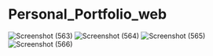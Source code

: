 # Personal_Portfolio_web
![Screenshot (563)](https://user-images.githubusercontent.com/75801689/127730243-d3928c13-4d53-4197-86b7-2ac31e2ad41b.png)
![Screenshot (564)](https://user-images.githubusercontent.com/75801689/127730230-67e1e735-9cb4-4c70-9512-95c61c8cf7bf.png)
![Screenshot (565)](https://user-images.githubusercontent.com/75801689/127730214-4c36528f-4ba8-43ec-9bf2-11bf07db11d7.png)
![Screenshot (566)](https://user-images.githubusercontent.com/75801689/127730260-447f68b6-566a-428c-b491-a3018cc7b1dc.png)



